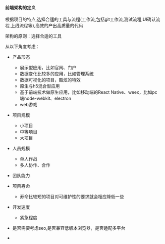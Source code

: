 #### 前端架构的定义

根据项目的特点,选择合适的工具与流程(工作流,包括git工作流,测试流程,UI确认流程,上线流程等),高效的产出高质量的代码

架构的原则：选择合适的工具

从以下角度考虑：

* 产品形态

    * 展示型应用，比如官网、门户
    * 数据变化比较多的应用，比如管理系统
    * 数据可视化的项目，酷炫的特效
    * 原生与h5混合型应用
    * 基于前端技术做原生应用，比如移动端的React Native、weex，比如pc端node-webkit、electron
    * web游戏
    
* 项目规模

    * 小项目
    * 中等项目
    * 大项目
       
* 人员规模
   
    * 单人作战
    * 多人协作、合作
    
* 团队能力

    
* 项目寿命

    * 寿命比较短的项目对可维护性的要求就会相应降低一些
    
* 开发速度

    * 紧急程度
    
* 是否需要考虑seo,是否兼容低版本浏览器，是否适配多平台
    
    
* 